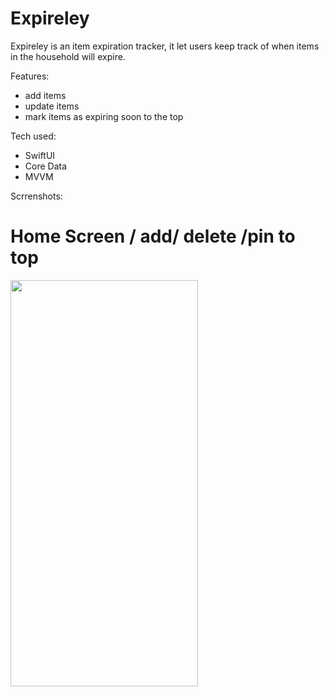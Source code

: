 # Expireley
Expireley is an item expiration tracker, it let users keep track of when items in the household will expire.


Features:
- add items
- update items
- mark items as expiring soon to the top

Tech used:
- SwiftUI
- Core Data
- MVVM

Scrrenshots:


<h1>Home Screen / add/ delete /pin to top</h1>
<a href="url"><img src="https://user-images.githubusercontent.com/79456369/163782173-172885e9-8742-4615-9d81-6b17b93f1273.png" align="left" height="650" width="300" ></a> 
